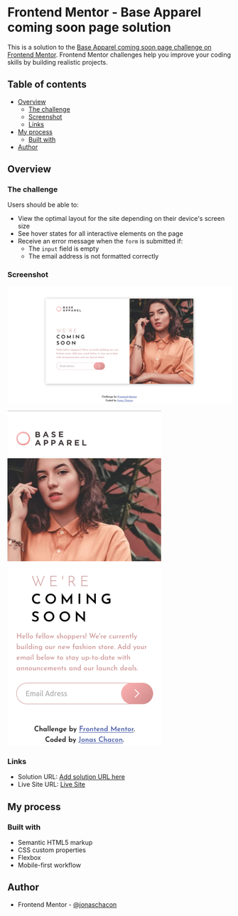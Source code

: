 # Frontend Mentor - Base Apparel coming soon page solution

This is a solution to the [Base Apparel coming soon page challenge on Frontend Mentor](https://www.frontendmentor.io/challenges/base-apparel-coming-soon-page-5d46b47f8db8a7063f9331a0). Frontend Mentor challenges help you improve your coding skills by building realistic projects. 

## Table of contents

- [Overview](#overview)
  - [The challenge](#the-challenge)
  - [Screenshot](#screenshot)
  - [Links](#links)
- [My process](#my-process)
  - [Built with](#built-with)
- [Author](#author)



## Overview

### The challenge

Users should be able to:

- View the optimal layout for the site depending on their device's screen size
- See hover states for all interactive elements on the page
- Receive an error message when the `form` is submitted if:
  - The `input` field is empty
  - The email address is not formatted correctly

### Screenshot

![Desktop](screenshots/desktop.png)

![Mobile](screenshots/mobile.png)


### Links

- Solution URL: [Add solution URL here](https://your-solution-url.com)
- Live Site URL: [Live Site](https://jonaschacon.github.io/base-apparel-coming-soon-master/)

## My process

### Built with

- Semantic HTML5 markup
- CSS custom properties
- Flexbox
- Mobile-first workflow

## Author

- Frontend Mentor - [@jonaschacon](https://www.frontendmentor.io/profile/jonaschacon)

